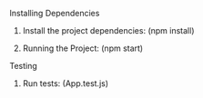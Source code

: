 Installing Dependencies
  
1. Install the project dependencies: (npm install)

2. Running the Project: (npm start)
 


Testing
 
1. Run tests: (App.test.js)